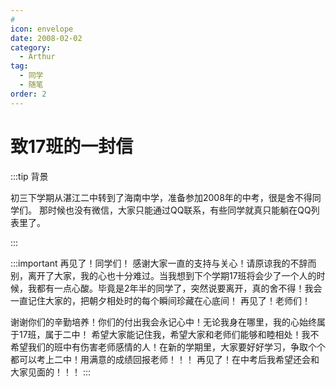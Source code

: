 ```yaml
---
#
icon: envelope
date: 2008-02-02
category:
  - Arthur
tag:
  - 同学
  - 随笔
order: 2
---
```

# 致17班的一封信

:::tip 背景

初三下学期从湛江二中转到了海南中学，准备参加2008年的中考，很是舍不得同学们。
那时候也没有微信，大家只能通过QQ联系，有些同学就真只能躺在QQ列表里了。

:::

:::important 再见了！同学们！
感谢大家一直的支持与关心！请原谅我的不辞而别，离开了大家，我的心也十分难过。当我想到下个学期17班将会少了一个人的时候，我都有一点心酸。毕竟是2年半的同学了，突然说要离开，真的舍不得！我会一直记住大家的，把朝夕相处时的每个瞬间珍藏在心底间！
再见了！老师们！

谢谢你们的辛勤培养！你们的付出我会永记心中！无论我身在哪里，我的心始终属于17班，属于二中！
希望大家能记住我，希望大家和老师们能够和睦相处！我不希望我们的班中有伤害老师感情的人！在新的学期里，大家要好好学习，争取个个都可以考上二中！用满意的成绩回报老师！！！
再见了！在中考后我希望还会和大家见面的！！！
:::